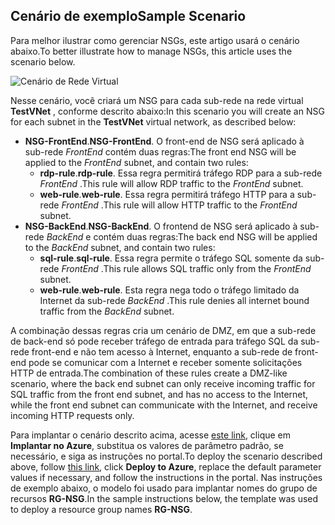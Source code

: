 ## <a name="sample-scenario"></a><span data-ttu-id="b93e2-101">Cenário de exemplo</span><span class="sxs-lookup"><span data-stu-id="b93e2-101">Sample Scenario</span></span>
<span data-ttu-id="b93e2-102">Para melhor ilustrar como gerenciar NSGs, este artigo usará o cenário abaixo.</span><span class="sxs-lookup"><span data-stu-id="b93e2-102">To better illustrate how to manage NSGs, this article uses the scenario below.</span></span>

![Cenário de Rede Virtual](./media/virtual-networks-create-nsg-scenario-include/figure1.png)

<span data-ttu-id="b93e2-104">Nesse cenário, você criará um NSG para cada sub-rede na rede virtual **TestVNet** , conforme descrito abaixo:</span><span class="sxs-lookup"><span data-stu-id="b93e2-104">In this scenario you will create an NSG for each subnet in the **TestVNet** virtual network, as described below:</span></span> 

* <span data-ttu-id="b93e2-105">**NSG-FrontEnd**.</span><span class="sxs-lookup"><span data-stu-id="b93e2-105">**NSG-FrontEnd**.</span></span> <span data-ttu-id="b93e2-106">O front-end de NSG será aplicado à sub-rede *FrontEnd* contém duas regras:</span><span class="sxs-lookup"><span data-stu-id="b93e2-106">The front end NSG will be applied to the *FrontEnd* subnet, and contain two rules:</span></span>    
  * <span data-ttu-id="b93e2-107">**rdp-rule**.</span><span class="sxs-lookup"><span data-stu-id="b93e2-107">**rdp-rule**.</span></span> <span data-ttu-id="b93e2-108">Essa regra permitirá tráfego RDP para a sub-rede *FrontEnd* .</span><span class="sxs-lookup"><span data-stu-id="b93e2-108">This rule will allow RDP traffic to the *FrontEnd* subnet.</span></span>
  * <span data-ttu-id="b93e2-109">**web-rule**.</span><span class="sxs-lookup"><span data-stu-id="b93e2-109">**web-rule**.</span></span> <span data-ttu-id="b93e2-110">Essa regra permitirá tráfego HTTP para a sub-rede *FrontEnd* .</span><span class="sxs-lookup"><span data-stu-id="b93e2-110">This rule will allow HTTP traffic to the *FrontEnd* subnet.</span></span>
* <span data-ttu-id="b93e2-111">**NSG-BackEnd**.</span><span class="sxs-lookup"><span data-stu-id="b93e2-111">**NSG-BackEnd**.</span></span> <span data-ttu-id="b93e2-112">O frontend de NSG será aplicado à sub-rede *BackEnd* e contém duas regras:</span><span class="sxs-lookup"><span data-stu-id="b93e2-112">The back end NSG will be applied to the *BackEnd* subnet, and contain two rules:</span></span>    
  * <span data-ttu-id="b93e2-113">**sql-rule**.</span><span class="sxs-lookup"><span data-stu-id="b93e2-113">**sql-rule**.</span></span> <span data-ttu-id="b93e2-114">Essa regra permite o tráfego SQL somente da sub-rede *FrontEnd* .</span><span class="sxs-lookup"><span data-stu-id="b93e2-114">This rule allows SQL traffic only from the *FrontEnd* subnet.</span></span>
  * <span data-ttu-id="b93e2-115">**web-rule**.</span><span class="sxs-lookup"><span data-stu-id="b93e2-115">**web-rule**.</span></span> <span data-ttu-id="b93e2-116">Esta regra nega todo o tráfego limitado da Internet da sub-rede *BackEnd* .</span><span class="sxs-lookup"><span data-stu-id="b93e2-116">This rule denies all internet bound traffic from the *BackEnd* subnet.</span></span>

<span data-ttu-id="b93e2-117">A combinação dessas regras cria um cenário de DMZ, em que a sub-rede de back-end só pode receber tráfego de entrada para tráfego SQL da sub-rede front-end e não tem acesso à Internet, enquanto a sub-rede de front-end pode se comunicar com a Internet e receber somente solicitações HTTP de entrada.</span><span class="sxs-lookup"><span data-stu-id="b93e2-117">The combination of these rules create a DMZ-like scenario, where the back end subnet can only receive incoming traffic for SQL traffic from the front end subnet, and has no access to the Internet, while the front end subnet can communicate with the Internet, and receive incoming HTTP requests only.</span></span>

<span data-ttu-id="b93e2-118">Para implantar o cenário descrito acima, acesse [este link](http://github.com/telmosampaio/azure-templates/tree/master/201-IaaS-WebFrontEnd-SQLBackEnd-NSG), clique em **Implantar no Azure**, substitua os valores de parâmetro padrão, se necessário, e siga as instruções no portal.</span><span class="sxs-lookup"><span data-stu-id="b93e2-118">To deploy the scenario described above, follow [this link](http://github.com/telmosampaio/azure-templates/tree/master/201-IaaS-WebFrontEnd-SQLBackEnd-NSG), click **Deploy to Azure**, replace the default parameter values if necessary, and follow the instructions in the portal.</span></span> <span data-ttu-id="b93e2-119">Nas instruções de exemplo abaixo, o modelo foi usado para implantar nomes do grupo de recursos **RG-NSG**.</span><span class="sxs-lookup"><span data-stu-id="b93e2-119">In the sample instructions below, the template was used to deploy a resource group names **RG-NSG**.</span></span> 

